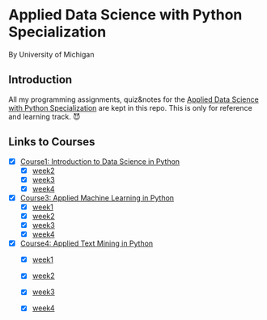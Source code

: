 # Applied Data Science with Python Specialization
By University of Michigan

## Introduction

All my programming assignments, quiz&notes for the [Applied Data Science with Python Specialization](https://www.coursera.org/specializations/data-science-python) are kept in this repo. This is only for reference and learning track. :smiling_imp:

## Links to Courses

- [x] [Course1: Introduction to Data Science in Python](https://github.com/zyunsg/coursera/tree/main/Applied-Data-Science-with-Python-Specialization/course1)
  - [x] [week2](https://github.com/zyunsg/coursera/tree/main/Applied-Data-Science-with-Python-Specialization/course1/week2)
  - [x] [week3](https://github.com/zyunsg/coursera/tree/main/Applied-Data-Science-with-Python-Specialization/course1/week3)
  - [x] [week4](https://github.com/zyunsg/coursera/tree/main/Applied-Data-Science-with-Python-Specialization/course1/week4)
- [x] [Course3: Applied Machine Learning in Python](https://github.com/zyunsg/coursera/tree/main/Applied-Data-Science-with-Python-Specialization/course3)
  - [x] [week1](https://github.com/zyunsg/coursera/tree/main/Applied-Data-Science-with-Python-Specialization/course3/week1)
  - [x] [week2](https://github.com/zyunsg/coursera/tree/main/Applied-Data-Science-with-Python-Specialization/course3/week2)
  - [x] [week3](https://github.com/zyunsg/coursera/tree/main/Applied-Data-Science-with-Python-Specialization/course3/week3)
  - [x] [week4](https://github.com/zyunsg/coursera/tree/main/Applied-Data-Science-with-Python-Specialization/course3/week4)
- [x] [Course4: Applied Text Mining in Python](https://github.com/zyunsg/coursera/tree/main/Applied-Data-Science-with-Python-Specialization/course4)
  - [x] [week1](https://github.com/zyunsg/coursera/tree/main/Applied-Data-Science-with-Python-Specialization/course4/week1)
  - [x] [week2](https://github.com/zyunsg/coursera/tree/main/Applied-Data-Science-with-Python-Specialization/course4/week2)
  - [x] [week3](https://github.com/zyunsg/coursera/tree/main/Applied-Data-Science-with-Python-Specialization/course4/week3)
  - [x] [week4](https://github.com/zyunsg/coursera/tree/main/Applied-Data-Science-with-Python-Specialization/course4/week4)

  



